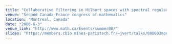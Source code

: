 ```yaml
---
title: "Collaborative filtering in Hilbert spaces with spectral regularization"
venue: "Second Canada-France congress of mathematics"
location: "Montreal, Canada"
date: "2008-6-3"
venue_link: "http://www.math.ca/Events/summer08/"
slides: "https://members.cbio.mines-paristech.fr/~jvert/talks/080603montreal/montreal.pdf"
---
```

